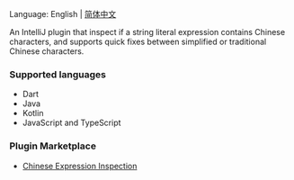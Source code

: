 Language: English | [简体中文](./README_zh.md)

An IntelliJ plugin that inspect if a string literal expression contains Chinese characters, and supports quick fixes between simplified or traditional Chinese characters.

### Supported languages
- Dart
- Java
- Kotlin
- JavaScript and TypeScript

### Plugin Marketplace
- [Chinese Expression Inspection​](https://plugins.jetbrains.com/plugin/26834-chinese-expression-inspection)
